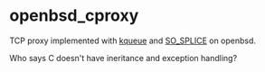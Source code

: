 # openbsd_cproxy

TCP proxy implemented with [kqueue](http://man.openbsd.org/kqueue.2) and [SO_SPLICE](http://man.openbsd.org/setsockopt.2) on openbsd.

Who says C doesn't have ineritance and exception handling?
